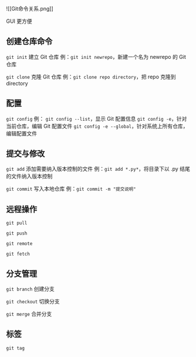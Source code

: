 ![[Git命令关系.png]]

GUI 更方便

## 创建仓库命令
`git init`
建立 Git 仓库
例：`git init newrepo`，新建一个名为 newrepo 的 Git 仓库

`git clone`
克隆 Git 仓库
例：`git clone repo directory`，把 repo 克隆到 directory

## 配置
`git config`
例：
`git config --list`，显示 Git 配置信息
`git config -e`，针对当前仓库，编辑 Git 配置文件
`git config -e --global`，针对系统上所有仓库，编辑配置文件

## 提交与修改
`git add`
添加需要纳入版本控制的文件
例：`git add *.py*`，将目录下以 .py 结尾的文件纳入版本控制

`git commit`
写入本地仓库
例：`git commit -m "提交说明"`

## 远程操作
`git pull`

`git push`

`git remote`

`git fetch`

## 分支管理
`git branch`
创建分支

`git checkout`
切换分支

`git merge`
合并分支

## 标签
`git tag`